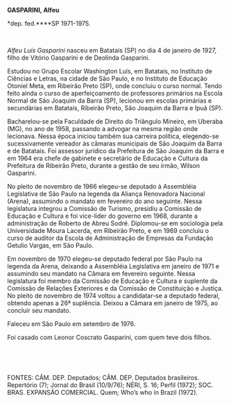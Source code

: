 **GASPARINI, Alfeu**

\*dep. fed.****SP 1971-1975.

 

*Alfeu Luís Gasparini* nasceu em Batatais (SP) no dia 4 de janeiro de
1927, filho de Vitório Gasparini e de Deolinda Gasparini.

Estudou no Grupo Escolar Washington Luís, em Batatais, no Instituto de
Ciências e Letras, na cidade de São Paulo, e no Instituto de Educação
Otoniel Meta, em Ribeirão Preto (SP), onde concluiu o curso normal.
Tendo feito ainda o curso de aperfeiçoamento de professores primários na
Escola Normal de São Joaquim da Barra (SP), lecionou em escolas
primárias e secundárias em Batatais, Ribeirão Preto, São Joaquim da
Barra e Ipuã (SP).

Bacharelou-se pela Faculdade de Direito do Triângulo Mineiro, em Uberaba
(MG), no ano de 1958, passando a advogar na mesma região onde lecionava.
Nessa época iniciou também sua carreira política, elegendo-se
sucessivamente vereador às câmaras municipais de São Joaquim da Barra e
de Batatais. Foi assessor jurídico da Prefeitura de São Joaquim da Barra
e em 1964 era chefe de gabinete e secretário de Educação e Cultura da
Prefeitura de Ribeirão Preto, durante a gestão de seu irmão, Wilson
Gasparini.

No pleito de novembro de 1966 elegeu-se deputado à Assembléia
Legislativa de São Paulo na legenda da Aliança Renovadora Nacional
(Arena), assumindo o mandato em fevereiro do ano seguinte. Nessa
legislatura integrou a Comissão de Turismo, presidiu a Comissão de
Educação e Cultura e foi vice-líder do governo em 1968, durante a
administração de Roberto de Abreu Sodré. Diplomou-se em sociologia pela
Universidade Moura Lacerda, em Ribeirão Preto, e em 1969 concluiu o
curso de auditor da Escola de Administração de Empresas da Fundação
Getulio Vargas, em São Paulo.

Em novembro de 1970 elegeu-se deputado federal por São Paulo na legenda
da Arena, deixando a Assembléia Legislativa em janeiro de 1971 e
assumindo seu mandato na Câmara em fevereiro seguinte. Nessa legislatura
foi membro da Comissão de Educação e Cultura e suplente da Comissão de
Relações Exteriores e da Comissão de Constituição e Justiça. No pleito
de novembro de 1974 voltou a candidatar-se a deputado federal, obtendo
apenas a 26ª suplência. Deixou a Câmara em janeiro de 1975, ao concluir
seu mandato.

Faleceu em São Paulo em setembro de 1976.

Foi casado com Leonor Coscrato Gasparini, com quem teve dois filhos.

 

 

FONTES: CÂM. DEP. Deputados; CÂM. DEP. Deputados brasileiros. Repertório
(7); Jornal do Brasil (10/9/76); NÉRI, S. 16; Perfil (1972); SOC. BRAS.
EXPANSÃO COMERCIAL. Quem; Who’s who in Brazil (1972).

 
